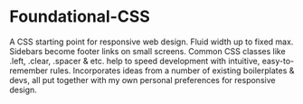Foundational-CSS
================

A CSS starting point for responsive web design.  Fluid width up to fixed max.  Sidebars become footer links on small screens.  Common CSS classes like .left, .clear, .spacer &amp; etc. help to speed development with intuitive, easy-to-remember rules.  Incorporates ideas from a number of existing boilerplates &amp; devs, all put together with my own personal preferences for responsive design.
